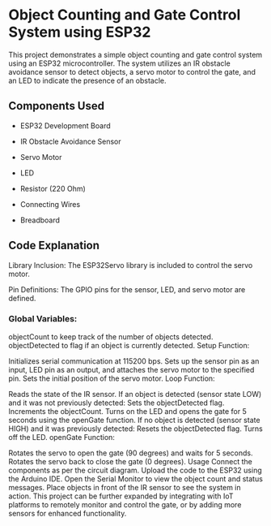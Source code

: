 # Object Counting and Gate Control System using ESP32

This project demonstrates a simple object counting and gate control system using an ESP32 microcontroller. The system utilizes an IR obstacle avoidance sensor to detect objects, a servo motor to control the gate, and an LED to indicate the presence of an obstacle.

## Components Used

* ESP32 Development Board

* IR Obstacle Avoidance Sensor

* Servo Motor

* LED

* Resistor (220 Ohm)

* Connecting Wires

* Breadboard


## Code Explanation

Library Inclusion: The ESP32Servo library is included to control the servo motor.

Pin Definitions: The GPIO pins for the sensor, LED, and servo motor are defined.

### Global Variables:

objectCount to keep track of the number of objects detected.
objectDetected to flag if an object is currently detected.
Setup Function:

Initializes serial communication at 115200 bps.
Sets up the sensor pin as an input, LED pin as an output, and attaches the servo motor to the specified pin.
Sets the initial position of the servo motor.
Loop Function:

Reads the state of the IR sensor.
If an object is detected (sensor state LOW) and it was not previously detected:
Sets the objectDetected flag.
Increments the objectCount.
Turns on the LED and opens the gate for 5 seconds using the openGate function.
If no object is detected (sensor state HIGH) and it was previously detected:
Resets the objectDetected flag.
Turns off the LED.
openGate Function:

Rotates the servo to open the gate (90 degrees) and waits for 5 seconds.
Rotates the servo back to close the gate (0 degrees).
Usage
Connect the components as per the circuit diagram.
Upload the code to the ESP32 using the Arduino IDE.
Open the Serial Monitor to view the object count and status messages.
Place objects in front of the IR sensor to see the system in action.
This project can be further expanded by integrating with IoT platforms to remotely monitor and control the gate, or by adding more sensors for enhanced functionality.
